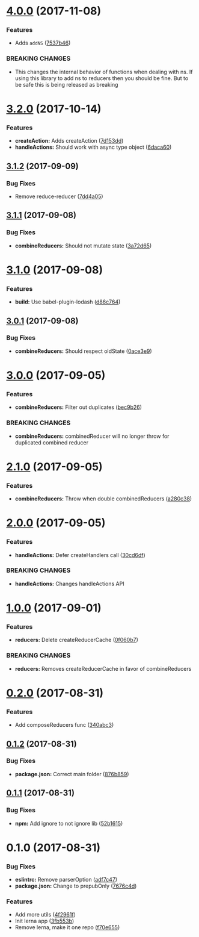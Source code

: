 <a name="4.0.0"></a>
# [4.0.0](https://github.com/BerkeleyTrue/berkeleys-redux-utils/compare/v3.2.0...v4.0.0) (2017-11-08)


### Features

* Adds `addNS` ([7537b46](https://github.com/BerkeleyTrue/berkeleys-redux-utils/commit/7537b46))


### BREAKING CHANGES

* This changes the internal behavior of functions when
dealing with ns. If using this library to add ns to reducers then you
should be fine. But to be safe this is being released as breaking



<a name="3.2.0"></a>
# [3.2.0](https://github.com/BerkeleyTrue/berkeleys-redux-utils/compare/v3.1.2...v3.2.0) (2017-10-14)


### Features

* **createAction:** Adds createAction ([7d153dd](https://github.com/BerkeleyTrue/berkeleys-redux-utils/commit/7d153dd))
* **handleActions:** Should work with async type object ([6daca60](https://github.com/BerkeleyTrue/berkeleys-redux-utils/commit/6daca60))



<a name="3.1.2"></a>
## [3.1.2](https://github.com/BerkeleyTrue/berkeleys-redux-utils/compare/v3.1.1...v3.1.2) (2017-09-09)


### Bug Fixes

* Remove reduce-reducer ([7dd4a05](https://github.com/BerkeleyTrue/berkeleys-redux-utils/commit/7dd4a05))



<a name="3.1.1"></a>
## [3.1.1](https://github.com/BerkeleyTrue/berkeleys-redux-utils/compare/v3.1.0...v3.1.1) (2017-09-08)


### Bug Fixes

* **combineReducers:** Should not mutate state ([3a72d65](https://github.com/BerkeleyTrue/berkeleys-redux-utils/commit/3a72d65))



<a name="3.1.0"></a>
# [3.1.0](https://github.com/BerkeleyTrue/berkeleys-redux-utils/compare/v3.0.1...v3.1.0) (2017-09-08)


### Features

* **build:** Use babel-plugin-lodash ([d86c764](https://github.com/BerkeleyTrue/berkeleys-redux-utils/commit/d86c764))



<a name="3.0.1"></a>
## [3.0.1](https://github.com/BerkeleyTrue/berkeleys-redux-utils/compare/v3.0.0...v3.0.1) (2017-09-08)


### Bug Fixes

* **combineReducers:** Should respect oldState ([0ace3e9](https://github.com/BerkeleyTrue/berkeleys-redux-utils/commit/0ace3e9))



<a name="3.0.0"></a>
# [3.0.0](https://github.com/BerkeleyTrue/berkeleys-redux-utils/compare/v2.1.0...v3.0.0) (2017-09-05)


### Features

* **combineReducers:** Filter out duplicates ([bec9b26](https://github.com/BerkeleyTrue/berkeleys-redux-utils/commit/bec9b26))


### BREAKING CHANGES

* **combineReducers:** combinedReducer will no longer throw for duplicated
combined reducer



<a name="2.1.0"></a>
# [2.1.0](https://github.com/BerkeleyTrue/berkeleys-redux-utils/compare/v2.0.0...v2.1.0) (2017-09-05)


### Features

* **combineReducers:** Throw when double combinedReducers ([a280c38](https://github.com/BerkeleyTrue/berkeleys-redux-utils/commit/a280c38))



<a name="2.0.0"></a>
# [2.0.0](https://github.com/BerkeleyTrue/berkeleys-redux-utils/compare/v1.0.0...v2.0.0) (2017-09-05)


### Features

* **handleActions:** Defer createHandlers call ([30cd6df](https://github.com/BerkeleyTrue/berkeleys-redux-utils/commit/30cd6df))


### BREAKING CHANGES

* **handleActions:** Changes handleActions API



<a name="1.0.0"></a>
# [1.0.0](https://github.com/BerkeleyTrue/berkeleys-redux-utils/compare/v0.2.0...v1.0.0) (2017-09-01)


### Features

* **reducers:** Delete createReducerCache ([0f060b7](https://github.com/BerkeleyTrue/berkeleys-redux-utils/commit/0f060b7))


### BREAKING CHANGES

* **reducers:** Removes createReducerCache in favor of combineReducers



<a name="0.2.0"></a>
# [0.2.0](https://github.com/BerkeleyTrue/berkeleys-redux-utils/compare/v0.1.2...v0.2.0) (2017-08-31)


### Features

* Add composeReducers func ([340abc3](https://github.com/BerkeleyTrue/berkeleys-redux-utils/commit/340abc3))



<a name="0.1.2"></a>
## [0.1.2](https://github.com/BerkeleyTrue/berkeleys-redux-utils/compare/v0.1.1...v0.1.2) (2017-08-31)


### Bug Fixes

* **package.json:** Correct main folder ([876b859](https://github.com/BerkeleyTrue/berkeleys-redux-utils/commit/876b859))



<a name="0.1.1"></a>
## [0.1.1](https://github.com/BerkeleyTrue/berkeleys-redux-utils/compare/v0.1.0...v0.1.1) (2017-08-31)


### Bug Fixes

* **npm:** Add ignore to not ignore lib ([52b1615](https://github.com/BerkeleyTrue/berkeleys-redux-utils/commit/52b1615))



<a name="0.1.0"></a>
# 0.1.0 (2017-08-31)


### Bug Fixes

* **eslintrc:** Remove parserOption ([adf7c47](https://github.com/BerkeleyTrue/berkeleys-redux-utils/commit/adf7c47))
* **package.json:** Change to prepubOnly ([7676c4d](https://github.com/BerkeleyTrue/berkeleys-redux-utils/commit/7676c4d))


### Features

* Add more utils ([4f2961f](https://github.com/BerkeleyTrue/berkeleys-redux-utils/commit/4f2961f))
* Init lerna app ([3fb553b](https://github.com/BerkeleyTrue/berkeleys-redux-utils/commit/3fb553b))
* Remove lerna, make it one repo ([f70e655](https://github.com/BerkeleyTrue/berkeleys-redux-utils/commit/f70e655))



